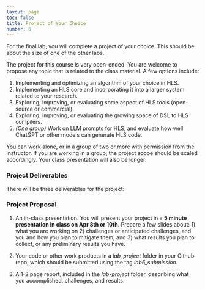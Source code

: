 ```yaml
---
layout: page
toc: false
title: Project of Your Choice
number: 6
---
```


For the final lab, you will complete a project of your choice.  This should be about the size of one of the other labs.

The project for this course is very open-ended. You are welcome to propose any topic that is related to the class material.  A few options include:

1. Implementing and optimizing an algorithm of your choice in HLS. 
1. Implementing an HLS core and incorporating it into a larger system related to your research.
1. Exploring, improving, or evaluating some aspect of HLS tools (open-source or commercial).
1. Exploring, improving, or evaluating the growing space of DSL to HLS compilers.
1. *(One group)* Work on LLM prompts for HLS, and evaluate how well ChatGPT or other models can generate HLS code.

You can work alone, or in a group of two or more with permission from the instructor.  If you are working in a group, the project scope should be scaled accordingly.  Your class presentation will also be longer.

### Project Deliverables
There will be three deliverables for the project:

### Project Proposal 
1. An in-class presentation. You will present your project in a **5 minute presentation in class on Apr 8th or 10th**.  Prepare a few slides about: 1) what you are working on 2) challenges or anticipated challenges, and you and how you plan to mitigate them, and 3) what results you plan to collect, or any preliminary results you have.

1. Your code or other work products in a *lab_project* folder in your Github repo, which should be submitted using the tag *lab6_submission*.  

1. A 1-2 page report, included in the *lab-project* folder, describing what you accomplished, challenges, and results.



